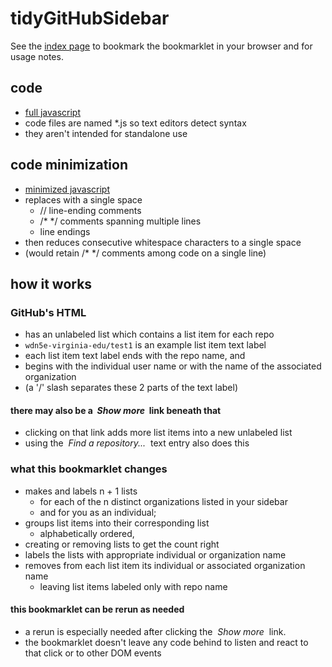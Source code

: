 # tidyGitHubSidebar

See the [index page](https://wdn5e-virginia-edu.github.io/tidyGitHubSidebar/)
to bookmark the bookmarklet in your browser and for usage notes.

## code
- [full javascript](bookmarklet.js)
- code files are named *.js so text editors detect syntax
- they aren't intended for standalone use

## code minimization
- [minimized javascript](bookmarklet.min.js)
- replaces  with a single space
	- // line-ending comments
	- /* */ comments spanning multiple lines
	- line endings
- then reduces consecutive whitespace characters to a single space
- (would retain /* */ comments among code on a single line)

## how it works
### GitHub's HTML
- has an unlabeled list which contains a list item for each repo
- `wdn5e-virginia-edu/test1` is an example list item text label
- each list item text label ends with the repo name, and
- begins with the individual user name or with the name of the associated organization
- (a '/' slash separates these 2 parts of the text label)


#### there may also be a _&nbsp;Show more&nbsp;_ link beneath that
- clicking on that link adds more list items into a new unlabeled list
- using the _&nbsp;Find a repository...&nbsp;_ text entry also does this


### what this bookmarklet changes
- makes and labels n + 1 lists
	- for each of the n distinct organizations listed in your sidebar
	- and for you as an individual;
- groups list items into their corresponding list
	- alphabetically ordered,
- creating or removing lists to get the count right
- labels the lists with appropriate individual or organization name
- removes from each list item its individual or associated organization name
	- leaving list items labeled only with repo name

#### this bookmarklet can be rerun as needed
- a rerun is especially needed after clicking the _&nbsp;Show more&nbsp;_  link.
- the bookmarklet doesn't leave any code behind to listen and react to that click
or to other DOM events